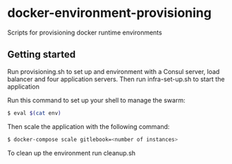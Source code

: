 # docker-environment-provisioning
Scripts for provisioning docker runtime environments

## Getting started 
Run provisioning.sh to set up and environment with a Consul server, load balancer and four application servers. Then run infra-set-up.sh to start the application

Run this command to set up your shell to manage the swarm:
```bash
$ eval $(cat env) 
```
Then scale the application with the following command:
```bash
$ docker-compose scale gitlebook=<number of instances>
```
To clean up the environment run cleanup.sh
